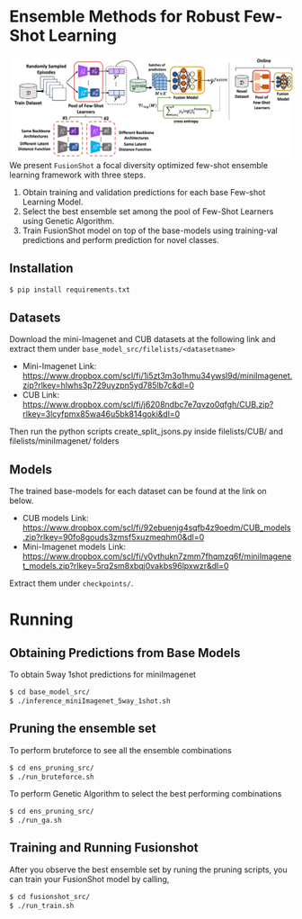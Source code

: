 # Ensemble Methods for Robust Few-Shot Learning

![alt text](./ensemble.jpg)
We present `FusionShot` a focal diversity optimized few-shot ensemble learning framework with three steps.
1) Obtain training and validation predictions for each base Few-shot Learning Model.
2) Select the best ensemble set among the pool of Few-Shot Learners using Genetic Algorithm.
3) Train FusionShot model on top of the base-models using training-val predictions and perform prediction for novel classes.

## Installation
```
$ pip install requirements.txt
```

## Datasets
Download the mini-Imagenet and CUB datasets at the following link and extract them under `base_model_src/filelists/<datasetname>`

- Mini-Imagenet Link: https://www.dropbox.com/scl/fi/1i5zt3m3o1hmu34ywsl9d/miniImagenet.zip?rlkey=hlwhs3p729uyzpn5yd785lb7c&dl=0
- CUB Link: https://www.dropbox.com/scl/fi/j6208ndbc7e7qvzo0qfgh/CUB.zip?rlkey=3lcyfpmx85wa46u5bk814goki&dl=0

Then run the python scripts create_split_jsons.py inside filelists/CUB/ and filelists/miniImagenet/ folders 

## Models
The trained base-models for each dataset can be found at the link on below.

- CUB models Link: https://www.dropbox.com/scl/fi/92ebuenjg4sqfb4z9oedm/CUB_models.zip?rlkey=90fo8gouds3zmsf5xuzmeqhm0&dl=0
- Mini-Imagenet models Link: https://www.dropbox.com/scl/fi/y0ythukn7zmm7fhqmzq6f/miniImagenet_models.zip?rlkey=5rq2sm8xbqj0vakbs96lpxwzr&dl=0

Extract them under `checkpoints/`.



# Running

## Obtaining Predictions from Base Models
To obtain 5way 1shot predictions for miniImagenet
```
$ cd base_model_src/
$ ./inference_miniImagenet_5way_1shot.sh
```

## Pruning the ensemble set
To perform bruteforce to see all the ensemble combinations
```
$ cd ens_pruning_src/
$ ./run_bruteforce.sh
```

To perform Genetic Algorithm to select the best performing combinations
```
$ cd ens_pruning_src/
$ ./run_ga.sh
```


## Training and Running Fusionshot
After you observe the best ensemble set by runing the pruning scripts, you can train your FusionShot model by calling,
```
$ cd fusionshot_src/
$ ./run_train.sh
```


